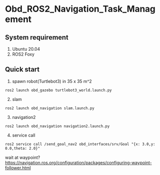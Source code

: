 # Obd_ROS2_Navigation_Task_Management

## System requirement
1. Ubuntu 20.04
2. ROS2 Foxy

## Quick start
1. spawn robot(Turtlebot3) in 35 x 35 m^2

```
ros2 launch obd_gazebo turtlebot3_world.launch.py
```

2. slam

```
ros2 launch obd_navigation slam.launch.py
```

3. navigation2

```
ros2 launch obd_navigation navigation2.launch.py
```

4. service call

```
ros2 service call /send_goal_nav2 obd_interfaces/srv/Goal "{x: 3.0,y: 0.0,theta: 2.0}"
```

wait at waypoint?
https://navigation.ros.org/configuration/packages/configuring-waypoint-follower.html
